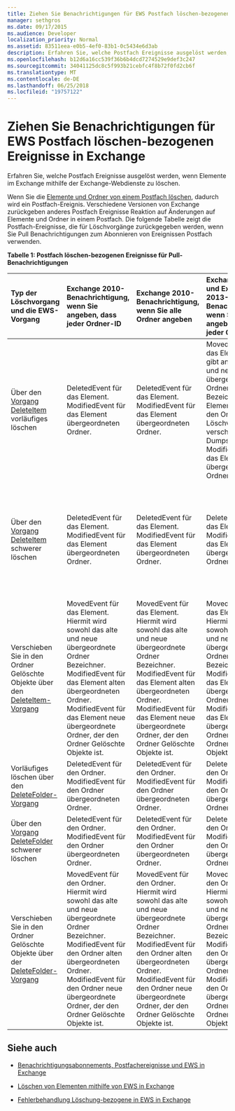 ```yaml
---
title: Ziehen Sie Benachrichtigungen für EWS Postfach löschen-bezogenen Ereignisse in Exchange
manager: sethgros
ms.date: 09/17/2015
ms.audience: Developer
localization_priority: Normal
ms.assetid: 83511eea-e0b5-4ef0-83b1-0c5434e6d3ab
description: Erfahren Sie, welche Postfach Ereignisse ausgelöst werden, wenn Elemente im Exchange mithilfe der Exchange-Webdienste zu löschen.
ms.openlocfilehash: b12d6a16cc539f36b6b4dcd7274529e9def3c247
ms.sourcegitcommit: 34041125dc8c5f993b21cebfc4f8b72f0fd2cb6f
ms.translationtype: MT
ms.contentlocale: de-DE
ms.lasthandoff: 06/25/2018
ms.locfileid: "19757122"
---
```

# <a name="pull-notifications-for-ews-deletion-related-mailbox-events-in-exchange"></a>Ziehen Sie Benachrichtigungen für EWS Postfach löschen-bezogenen Ereignisse in Exchange

Erfahren Sie, welche Postfach Ereignisse ausgelöst werden, wenn Elemente im Exchange mithilfe der Exchange-Webdienste zu löschen.
  
Wenn Sie die [Elemente und Ordner von einem Postfach löschen](deleting-items-by-using-ews-in-exchange.md), dadurch wird ein Postfach-Ereignis. Verschiedene Versionen von Exchange zurückgeben anderes Postfach Ereignisse Reaktion auf Änderungen auf Elemente und Ordner in einem Postfach. Die folgende Tabelle zeigt die Postfach-Ereignisse, die für Löschvorgänge zurückgegeben werden, wenn Sie Pull Benachrichtigungen zum Abonnieren von Ereignissen Postfach verwenden. 
  
**Tabelle 1: Postfach löschen-bezogenen Ereignisse für Pull-Benachrichtigungen**

|**Typ der Löschvorgang und die EWS-Vorgang**|**Exchange 2010-Benachrichtigung, wenn Sie angeben, dass jeder Ordner-ID**|**Exchange 2010-Benachrichtigung, wenn Sie alle Ordner angeben**|**Exchange Online und Exchange 2013-Benachrichtigung, wenn Sie angeben, dass jeder Ordner-ID**|**Exchange Online und Exchange 2013, wenn Sie alle Ordner angeben**|
|:-----|:-----|:-----|:-----|:-----|
|Über den [Vorgang DeleteItem](http://msdn.microsoft.com/library/3e26c416-fa12-476e-bfd2-5c1f4bb7b348%28Office.15%29.aspx) vorläufiges löschen <br/> |DeletedEvent für das Element.  <br/> ModifiedEvent für das Element übergeordneten Ordner.  <br/> |DeletedEvent für das Element.  <br/> ModifiedEvent für das Element übergeordneten Ordner.  <br/> |MovedEvent für das Element. Dies gibt an, die alte und neue übergeordnete Ordner Bezeichner. Das Element wird in den Ordner Löschvorgänge verschoben die Dumpster.  <br/> ModifiedEvent für das Element übergeordneten Ordner.  <br/> |DeletedEvent für das Element.  <br/> DeletedEvent für das Element aus dem Standardordner Suche alle Artikel.  <br/> ModifiedEvent für das Element übergeordneten Ordner.  <br/> |
|Über den [Vorgang DeleteItem](http://msdn.microsoft.com/library/3e26c416-fa12-476e-bfd2-5c1f4bb7b348%28Office.15%29.aspx) schwerer löschen <br/> |DeletedEvent für das Element.  <br/> ModifiedEvent für das Element übergeordneten Ordner.  <br/> |DeletedEvent für das Element.  <br/> ModifiedEvent für das Element übergeordneten Ordner.  <br/> |DeletedEvent für das Element.  <br/> ModifiedEvent für das Element übergeordneten Ordner.  <br/> |DeletedEvent für das Element.  <br/> DeletedEvent für das Element aus dem Standardordner Suche alle Artikel.  <br/> ModifiedEvent für das Element übergeordneten Ordner.  <br/> |
|Verschieben Sie in den Ordner Gelöschte Objekte über den [DeleteItem-Vorgang](http://msdn.microsoft.com/library/3e26c416-fa12-476e-bfd2-5c1f4bb7b348%28Office.15%29.aspx) <br/> |MovedEvent für das Element. Hiermit wird sowohl das alte und neue übergeordnete Ordner Bezeichner.  <br/> ModifiedEvent für das Element alten übergeordneten Ordner.  <br/> ModifiedEvent für das Element neue übergeordnete Ordner, der den Ordner Gelöschte Objekte ist.  <br/> |MovedEvent für das Element. Hiermit wird sowohl das alte und neue übergeordnete Ordner Bezeichner.  <br/> ModifiedEvent für das Element alten übergeordneten Ordner.  <br/> ModifiedEvent für das Element neue übergeordnete Ordner, der den Ordner Gelöschte Objekte ist.  <br/> |MovedEvent für das Element. Hiermit wird sowohl das alte und neue übergeordnete Ordner Bezeichner.  <br/> ModifiedEvent für das Element alten übergeordneten Ordner.  <br/> ModifiedEvent für das Element neue übergeordnete Ordner, der den Ordner Gelöschte Objekte ist.  <br/> |DeletedEvent aus dem Standardordner Suche alle Artikel.  <br/> CreatedEvent für das Element im Ordner alle Artikel.  <br/> ModifiedEvent für das Element ursprünglichen übergeordneten Ordner.  <br/> ModifiedEvent für den Ordner Gelöschte Objekte.  <br/> |
|Vorläufiges löschen über den [DeleteFolder-Vorgang](http://msdn.microsoft.com/library/b0f92682-4895-4bcf-a4a1-e4c2e8403979%28Office.15%29.aspx) <br/> |DeletedEvent für den Ordner.  <br/> ModifiedEvent für den Ordner übergeordneten Ordner.  <br/> |DeletedEvent für den Ordner.  <br/> ModifiedEvent für den Ordner übergeordneten Ordner.  <br/> |DeletedEvent für den Ordner.  <br/> ModifiedEvent für den Ordner übergeordneten Ordner.  <br/> |DeletedEvent für den Ordner.  <br/> ModifiedEvent für den Ordner übergeordneten Ordner.  <br/> |
|Über den [Vorgang DeleteFolder](http://msdn.microsoft.com/library/b0f92682-4895-4bcf-a4a1-e4c2e8403979%28Office.15%29.aspx) schwerer löschen <br/> |DeletedEvent für den Ordner.  <br/> ModifiedEvent für den Ordner übergeordneten Ordner.  <br/> |DeletedEvent für den Ordner.  <br/> ModifiedEvent für den Ordner übergeordneten Ordner.  <br/> |DeletedEvent für den Ordner.  <br/> ModifiedEvent für den Ordner übergeordneten Ordner.  <br/> |DeletedEvent für den Ordner.  <br/> ModifiedEvent für den Ordner übergeordneten Ordner.  <br/> |
|Verschieben Sie in den Ordner Gelöschte Objekte über der [DeleteFolder-Vorgang](http://msdn.microsoft.com/library/b0f92682-4895-4bcf-a4a1-e4c2e8403979%28Office.15%29.aspx) <br/> |MovedEvent für den Ordner. Hiermit wird sowohl das alte und neue übergeordnete Ordner Bezeichner.  <br/> ModifiedEvent für den Ordner alten übergeordneten Ordner.  <br/> ModifiedEvent für den Ordner neue übergeordnete Ordner, der den Ordner Gelöschte Objekte ist.  <br/> |MovedEvent für den Ordner. Hiermit wird sowohl das alte und neue übergeordnete Ordner Bezeichner.  <br/> ModifiedEvent für den Ordner alten übergeordneten Ordner.  <br/> ModifiedEvent für den Ordner neue übergeordnete Ordner, der den Ordner Gelöschte Objekte ist.  <br/> |MovedEvent für den Ordner. Hiermit wird sowohl das alte und neue übergeordnete Ordner Bezeichner.  <br/> ModifiedEvent für den Ordner alten übergeordneten Ordner.  <br/> ModifiedEvent für den Ordner neue übergeordnete Ordner, der den Ordner Gelöschte Objekte ist.  <br/> |ModifiedEvent für den Ordner alten übergeordneten Ordner.  <br/> ModifiedEvent für den neuen übergeordneten Ordners, der den Ordner Gelöschte Objekte ist.  <br/> |
   
## <a name="see-also"></a>Siehe auch


- [Benachrichtigungsabonnements, Postfachereignisse und EWS in Exchange](notification-subscriptions-mailbox-events-and-ews-in-exchange.md)
    
- [Löschen von Elementen mithilfe von EWS in Exchange](deleting-items-by-using-ews-in-exchange.md)
    
- [Fehlerbehandlung Löschung-bezogene in EWS in Exchange](handling-deletion-related-errors-in-ews-in-exchange.md)
    

